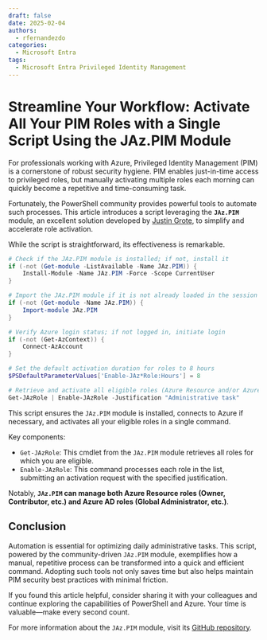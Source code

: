 ```yaml
---
draft: false
date: 2025-02-04
authors:
  - rfernandezdo
categories:
  - Microsoft Entra
tags:
  - Microsoft Entra Privileged Identity Management
---
```

# Streamline Your Workflow: Activate All Your PIM Roles with a Single Script Using the JAz.PIM Module

For professionals working with Azure, Privileged Identity Management (PIM) is a cornerstone of robust security hygiene. PIM enables just-in-time access to privileged roles, but manually activating multiple roles each morning can quickly become a repetitive and time-consuming task.

Fortunately, the PowerShell community provides powerful tools to automate such processes. This article introduces a script leveraging the **`JAz.PIM`** module, an excellent solution developed by [Justin Grote](https://github.com/JustinGrote/), to simplify and accelerate role activation.

While the script is straightforward, its effectiveness is remarkable.

```powershell
# Check if the JAz.PIM module is installed; if not, install it
if (-not (Get-module -ListAvailable -Name JAz.PIM)) {
    Install-Module -Name JAz.PIM -Force -Scope CurrentUser
}

# Import the JAz.PIM module if it is not already loaded in the session
if (-not (Get-module -Name JAz.PIM)) {
    Import-module JAz.PIM
}

# Verify Azure login status; if not logged in, initiate login
if (-not (Get-AzContext)) {
    Connect-AzAccount
}

# Set the default activation duration for roles to 8 hours
$PSDefaultParameterValues['Enable-JAz*Role:Hours'] = 8

# Retrieve and activate all eligible roles (Azure Resource and/or Azure AD roles)
Get-JAzRole | Enable-JAzRole -Justification "Administrative task"
```

This script ensures the `JAz.PIM` module is installed, connects to Azure if necessary, and activates all your eligible roles in a single command.

Key components:
* `Get-JAzRole`: This cmdlet from the `JAz.PIM` module retrieves all roles for which you are eligible.
* `Enable-JAzRole`: This command processes each role in the list, submitting an activation request with the specified justification.

Notably, **`JAz.PIM` can manage both Azure Resource roles (Owner, Contributor, etc.) and Azure AD roles (Global Administrator, etc.)**.

## Conclusion

Automation is essential for optimizing daily administrative tasks. This script, powered by the community-driven `JAz.PIM` module, exemplifies how a manual, repetitive process can be transformed into a quick and efficient command. Adopting such tools not only saves time but also helps maintain PIM security best practices with minimal friction.

If you found this article helpful, consider sharing it with your colleagues and continue exploring the capabilities of PowerShell and Azure. Your time is valuable—make every second count.

For more information about the `JAz.PIM` module, visit its [GitHub repository](https://github.com/JustinGrote/JAz.PIM).
